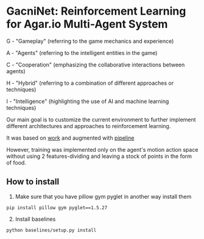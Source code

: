 # GacniNet: Reinforcement Learning for Agar.io Multi-Agent System

G - "Gameplay" (referring to the game mechanics and experience)

A - "Agents" (referring to the intelligent entities in the game)

C - "Cooperation" (emphasizing the collaborative interactions between agents)

H - "Hybrid" (referring to a combination of different approaches or techniques)

I - "Intelligence" (highlighting the use of AI and machine learning techniques)

Our main goal is to customize the current environment to further implement different architectures and approaches to reinforcement learning.

It was based on [work](https://github.com/buoyancy99/PyAgar) and augmented with [pipeline](https://github.com/staghuntrpg/agar)  

However, training was implemented only on the agent's motion action space without using 2 features-dividing and leaving a stock of points in the form of food. 

## How to install
1. Make sure that you have pillow gym pyglet in another way install them

`pip install pillow gym pyglet==1.5.27`


2. Install baselines 

`python baselines/setup.py install`
